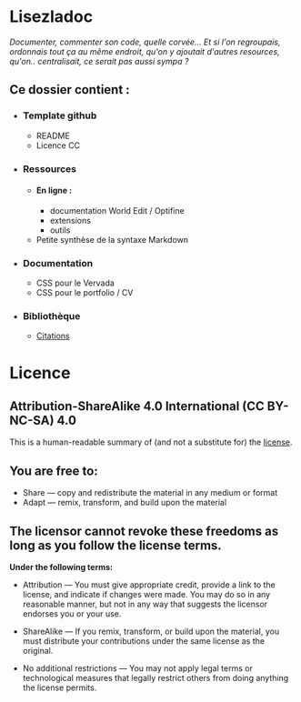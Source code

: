 # Lisezladoc

*Documenter, commenter son code, quelle corvée... Et si l'on regroupais, ordonnais tout ça au même endroit, qu'on y ajoutait d'autres resources, qu'on.. centralisait, ce serait pas aussi sympa ?*

## Ce dossier contient :

- ### Template github
    - README
    - Licence CC  
      
- ### Ressources
    - #### En ligne :
        - documentation World Edit / Optifine
        - extensions
        - outils
    - Petite synthèse de la syntaxe Markdown

- ### Documentation
    - CSS pour le Vervada
    - CSS pour le portfolio / CV

- ### Bibliothèque
    - [Citations](./Biblioth%C3%A8que/Citations.md "Ouvre le fichier citations")

# Licence

## Attribution-ShareAlike 4.0 International (CC BY-NC-SA) 4.0
This is a human-readable summary of (and not a substitute for) the [license](./https://creativecommons.org/licenses/by-sa/4.0/).

## You are free to:
- Share — copy and redistribute the material in any medium or format
- Adapt — remix, transform, and build upon the material

## The licensor cannot revoke these freedoms as long as you follow the license terms.
**Under the following terms:**
- Attribution — You must give appropriate credit, provide a link to the license, and indicate if changes were made. You may do so in any reasonable manner, but not in any way that suggests the licensor endorses you or your use.

- ShareAlike — If you remix, transform, or build upon the material, you must distribute your contributions under the same license as the original.

- No additional restrictions — You may not apply legal terms or technological measures that legally restrict others from doing anything the license permits.


